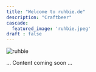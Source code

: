 ```yaml
---
title: "Welcome to ruhbie.de"
description: "Craftbeer"
cascade:
  featured_image: 'ruhbie.jpeg'
draft : false
---
```


![ruhbie](/ruhbie.jpeg)
<!--img src="/img/ruhbie.jpeg" alt="drawing" width="200"/-->
... Content coming soon ...
